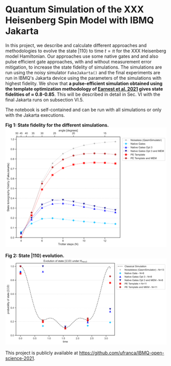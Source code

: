 # Quantum Simulation of the XXX Heisenberg Spin Model with IBMQ Jakarta

In this project, we describe and calculate different approaches and methodologies to evolve the state $|110\rangle$ to time $t=\pi$ for the XXX Heisenberg model Hamiltonian. Our approaches use some native gates and  and also pulse efficient gate approaches, with and without measurement error mitigation, to increase the state fidelity of simulations. The simulations are run using the noisy simulator `FakeJakarta()` and the final experiments are run in IBMQ's Jakarta device using the parameters of the simulations with highest fidelity. We show that __a pulse-efficient simulation obtained using the template optimization methodology of [Earnest et al. 2021](https://arxiv.org/abs/2105.01063) gives state fidelities of $\approx$ 0.8-0.85__. This will be described in detail in Sec. VI with the final Jakarta runs on subsection VI.5.

The notebook is self-contained and can be run with all simulations or only with the Jakarta executions. 

__Fig 1: State fidelity for the different simulations.__
<img src ='images/final_simulations.svg' >

__Fig 2: State $|110\rangle$ evolution.__
<img src ='images/final_state_evolution_simulations.svg' >

This project is publicly available at https://github.com/ufranca/IBMQ-open-science-2021.

